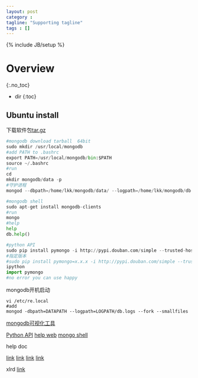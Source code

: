 ```yaml
---
layout: post
category :
tagline: "Supporting tagline"
tags : []
---
```

{% include JB/setup %}

# Overview
{:.no_toc}

* dir
{:toc}

## Ubuntu install

下载软件包[tar.gz](https://docs.mongodb.com/manual/tutorial/install-mongodb-on-linux/)
```python
#mongodb download tarball  64bit
sudo mkdir /usr/local/mongodb
#add PATH to .bashrc
export PATH=/usr/local/mongodb/bin:$PATH
source ~/.bashrc
#run
cd
mkdir mongodb/data -p
#守护进程
mongod --dbpath=/home/lkk/mongodb/data/ --logpath=/home/lkk/mongodb/db.logs

#mongodb shell
sudo apt-get install mongodb-clients
#run
mongo
#help
help
db.help()

#python API
sudo pip install pymongo -i http://pypi.douban.com/simple --trusted-host pypi.douban.com
#指定版本
#sudo pip install pymongo=x.x.x -i http://pypi.douban.com/simple --trusted-host pypi.douban.com
ipython
import pymongo
#no error you can use happy
```
mongodb开机启动
```
vi /etc/re.local
#add
mongod -dbpath=DATAPATH --logpath=LOGPATH/db.logs --fork --smallfiles

```

[mongodb可视化工具](https://robomongo.org/)



[Python API](http://api.mongodb.com/python/)
[help web](http://xitongjiagoushi.blog.51cto.com/9975742/1657096)
[mongo shell](http://www.cnblogs.com/cswuyg/p/4595799.html)


help doc

[link](http://www.cnblogs.com/yanhongjun/p/5778344.html)
[link](http://jingyan.baidu.com/article/a3aad71aa1abe7b1fa009641.html)
[link](http://jingyan.baidu.com/article/ad310e80ae6d971849f49ed3.html)
[link](http://jingyan.baidu.com/article/08b6a591cb06f114a8092209.html)

xlrd
[link](http://www.jb51.net/article/60510.htm)
